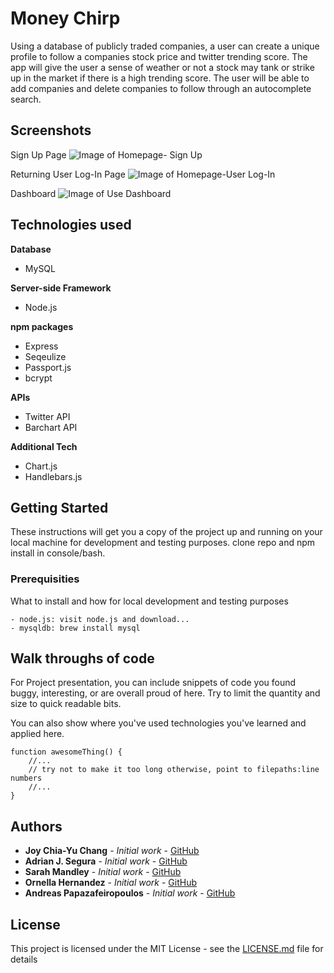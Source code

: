 # Money Chirp

Using a database of publicly traded companies, a user can create a unique profile to follow a companies stock price and twitter trending score.
The app will give the user a sense of weather or not a stock may tank or strike up in the market if there is a high trending score. The user will 
be able to add companies and delete companies to follow through an autocomplete search. 

## Screenshots
Sign Up Page
![Image of Homepage- Sign Up](http://i.imgur.com/OGse89k.jpg?1)

Returning User Log-In Page
![Image of Homepage-User Log-In](http://i.imgur.com/LbuEmab.jpg)

Dashboard
![Image of Use Dashboard]()

## Technologies used

**Database**
- MySQL

**Server-side Framework**
- Node.js

**npm packages**
- Express
- Seqeulize
- Passport.js
- bcrypt

**APIs**
- Twitter API
- Barchart API

**Additional Tech**
- Chart.js
- Handlebars.js

## Getting Started

These instructions will get you a copy of the project up and running on your local machine for development and testing purposes.
clone repo and npm install in console/bash.

### Prerequisities

What to install and how for local development and testing purposes

```
- node.js: visit node.js and download...
- mysqldb: brew install mysql
```


## Walk throughs of code
For Project presentation, you can include snippets of code you found buggy, interesting, or are overall proud of here.  Try to limit the quantity and size to quick readable bits.

You can also show where you've used technologies you've learned and applied here.

```
function awesomeThing() {
    //...
    // try not to make it too long otherwise, point to filepaths:line numbers
    //...
}
```

## Authors

* **Joy Chia-Yu Chang** - *Initial work* - [GitHub](https://github.com/chiaychang)
* **Adrian J. Segura** - *Initial work* - [GitHub](https://github.com/adi727)
* **Sarah Mandley** - *Initial work* - [GitHub](https://github.com/saerieanna)
* **Ornella Hernandez** - *Initial work* - [GitHub](https://github.com/ornibella)
* **Andreas Papazafeiropoulos** - *Initial work* - [GitHub](https://github.com/AndreasPapaz)




## License

This project is licensed under the MIT License - see the [LICENSE.md](LICENSE.md) file for details
